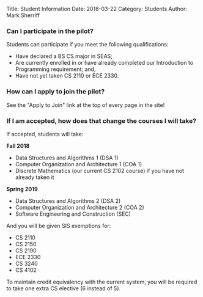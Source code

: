 Title: Student Information
Date: 2018-03-22
Category: Students
Author: Mark Sherriff

### Can I participate in the pilot?

Students can participate if you meet the following qualifications:

* Have declared a BS CS major in SEAS;
* Are currently enrolled in or have already completed our Introduction to Programming requirement; and,
* Have not yet taken CS 2110 or ECE 2330.

### How can I apply to join the pilot?

See the "Apply to Join" link at the top of every page in the site!

### If I am accepted, how does that change the courses I will take?

If accepted, students will take:

__Fall 2018__

  * Data Structures and Algorithms 1 (DSA 1)
  * Computer Organization and Architecture 1 (COA 1)
  * Discrete Mathematics (our current CS 2102 course) if you have not already taken it
  
__Spring 2019__
  * Data Structures and Algorithms 2 (DSA 2)
  * Computer Organization and Architecture 2 (COA 2)
  * Software Engineering and Construction (SEC)

And you will be given SIS exemptions for:

* CS 2110
* CS 2150
* CS 2190
* ECE 2330
* CS 3240
* CS 4102

To maintain credit equivalency with the current system, you will be required to take one extra CS elective (6 instead of 5).